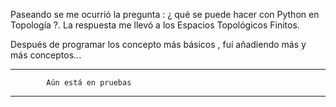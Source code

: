 Paseando se me ocurrió la pregunta : ¿ qué se puede hacer con Python en Topología ?. La respuesta me llevó a los Espacios Topológicos Finitos.

Después de programar los concepto más básicos , fuí añadiendo más y más conceptos...


*****************************************************
            Aún está en pruebas
*****************************************************



